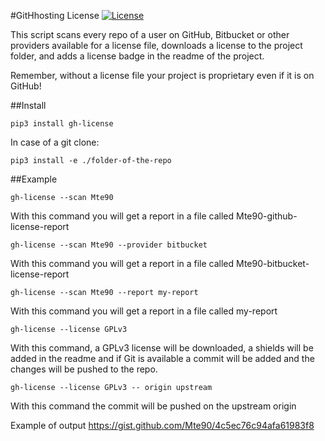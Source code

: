 #GitHhosting License
[![License](https://img.shields.io/badge/License-GPL%20v3-blue.svg)](http://www.gnu.org/licenses/gpl-3.0)   

This script scans every repo of a user on GitHub, Bitbucket or other providers available for a license file, downloads a license to the project folder, and adds a license badge in the readme of the project.

Remember, without a license file your project is proprietary even if it is on GitHub!


##Install

```
pip3 install gh-license
```

In case of a git clone:
```
pip3 install -e ./folder-of-the-repo
```


##Example

    gh-license --scan Mte90
    
With this command you will get a report in a file called Mte90-github-license-report
    
    gh-license --scan Mte90 --provider bitbucket

With this command you will get a report in a file called Mte90-bitbucket-license-report

    gh-license --scan Mte90 --report my-report

With this command you will get a report in a file called my-report

    gh-license --license GPLv3

With this command, a GPLv3 license will be downloaded, a shields will be added in the readme and if Git is available a commit will be added and the changes will be pushed to the repo.

    gh-license --license GPLv3 -- origin upstream
    
With this command the commit will be pushed on the upstream origin
    
Example of output https://gist.github.com/Mte90/4c5ec76c94afa61983f8
